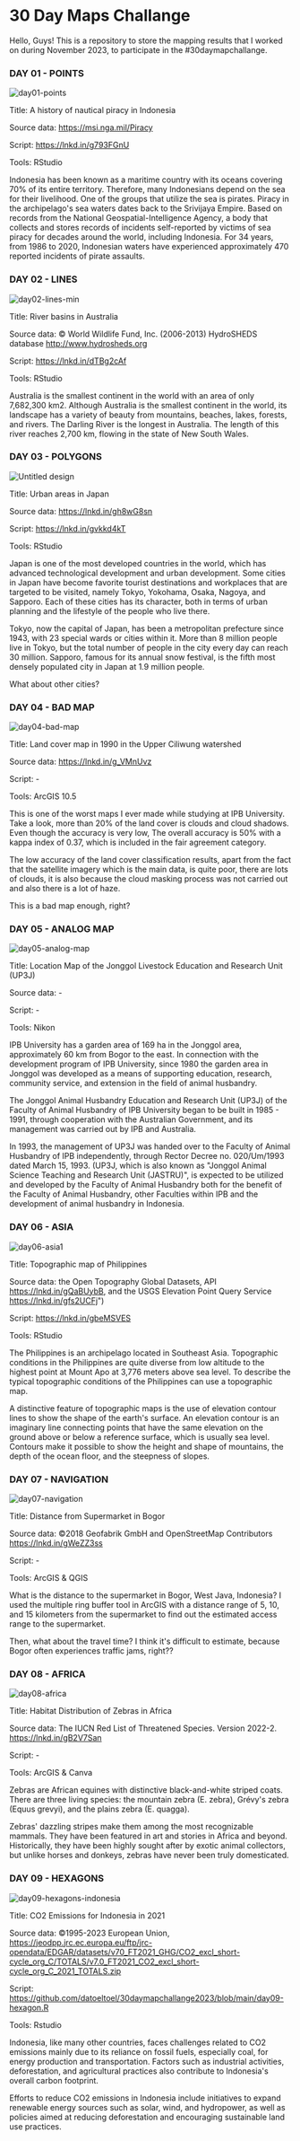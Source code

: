 # 30 Day Maps Challange
Hello, Guys! This is a repository to store the mapping results that I worked on during November 2023, to participate in the #30daymapchallange.

### **DAY 01 - POINTS** 
![day01-points](https://github.com/datoeltoel/30daymapchallange2023/assets/122730418/e7ccdd6b-48da-4750-bba4-48a4692520c5)

Title: A history of nautical piracy in Indonesia

Source data: <https://msi.nga.mil/Piracy>

Script: <https://lnkd.in/g793FGnU>

Tools: RStudio

Indonesia has been known as a maritime country with its oceans covering 70% of its entire territory. Therefore, many Indonesians depend on the sea for their livelihood. One of the groups that utilize the sea is pirates. Piracy in the archipelago's sea waters dates back to the Srivijaya Empire. Based on records from the National Geospatial-Intelligence Agency, a body that collects and stores records of incidents self-reported by victims of sea piracy for decades around the world, including Indonesia. For 34 years, from 1986 to 2020, Indonesian waters have experienced approximately 470 reported incidents of pirate assaults.

### **DAY 02 - LINES** 
![day02-lines-min](https://github.com/datoeltoel/30daymapchallange2023/assets/122730418/8130343e-dcc5-4b65-9ddb-8a14863ff65e)

Title: River basins in Australia

Source data: © World Wildlife Fund, Inc. (2006-2013) HydroSHEDS database http://www.hydrosheds.org

Script: <https://lnkd.in/dTBg2cAf>

Tools: RStudio

Australia is the smallest continent in the world with an area of only 7,682,300 km2. Although Australia is the smallest continent in the world, its landscape has a variety of beauty from mountains, beaches, lakes, forests, and rivers. The Darling River is the longest in Australia. The length of this river reaches 2,700 km, flowing in the state of New South Wales.

### **DAY 03 - POLYGONS**
![Untitled design](https://github.com/datoeltoel/30daymapchallange2023/assets/122730418/526134af-6e6f-40b0-b635-a24cc43a7de2)

Title: Urban areas in Japan

Source data: <https://lnkd.in/gh8wG8sn>

Script: <https://lnkd.in/gvkkd4kT>

Tools: RStudio

Japan is one of the most developed countries in the world, which has advanced technological development and urban development. Some cities in Japan have become favorite tourist destinations and workplaces that are targeted to be visited, namely Tokyo, Yokohama, Osaka, Nagoya, and Sapporo. Each of these cities has its character, both in terms of urban planning and the lifestyle of the people who live there.

Tokyo, now the capital of Japan, has been a metropolitan prefecture since 1943, with 23 special wards or cities within it. More than 8 million people live in Tokyo, but the total number of people in the city every day can reach 30 million. Sapporo, famous for its annual snow festival, is the fifth most densely populated city in Japan at 1.9 million people.

What about other cities?

### **DAY 04 - BAD MAP**
![day04-bad-map](https://github.com/datoeltoel/30daymapchallange2023/assets/122730418/22b0e080-5e1a-45cc-bb93-511d6383b44a)

Title: Land cover map in 1990 in the Upper Ciliwung watershed

Source data: <https://lnkd.in/g_VMnUvz>

Script: -

Tools: ArcGIS 10.5

This is one of the worst maps I ever made while studying at IPB University. Take a look, more than 20% of the land cover is clouds and cloud shadows. Even though the accuracy is very low, The overall accuracy is 50% with a kappa index of 0.37, which is included in the fair agreement category. 

The low accuracy of the land cover classification results, apart from the fact that the satellite imagery which is the main data, is quite poor, there are lots of clouds, it is also because the cloud masking process was not carried out and also there is a lot of haze.

This is a bad map enough, right?

### **DAY 05 - ANALOG MAP**
![day05-analog-map](https://github.com/datoeltoel/30daymapchallange2023/assets/122730418/1fe5ea1b-4491-4995-8cf7-fce1f6c04074)

Title: Location Map of the Jonggol Livestock Education and Research Unit (UP3J) 

Source data: -

Script: -

Tools: Nikon 

IPB University has a garden area of 169 ha in the Jonggol area, approximately 60 km from Bogor to the east. In connection with the development program of IPB University, since 1980 the garden area in Jonggol was developed as a means of supporting education, research, community service, and extension in the field of animal husbandry. 

The Jonggol Animal Husbandry Education and Research Unit (UP3J) of the Faculty of Animal Husbandry of IPB University began to be built in 1985 - 1991, through cooperation with the Australian Government, and its management was carried out by IPB and Australia. 

In 1993, the management of UP3J was handed over to the Faculty of Animal Husbandry of IPB independently, through Rector Decree no. 020/Um/1993 dated March 15, 1993. (UP3J, which is also known as "Jonggol Animal Science Teaching and Research Unit (JASTRU)", is expected to be utilized and developed by the Faculty of Animal Husbandry both for the benefit of the Faculty of Animal Husbandry, other Faculties within IPB and the development of animal husbandry in Indonesia.

### **DAY 06 - ASIA**
![day06-asia1](https://github.com/datoeltoel/30daymapchallange2023/assets/122730418/e1de3b70-1393-4f21-804b-f8a75cd16d59)

Title: Topographic map of Philippines 

Source data: the Open Topography Global Datasets, API <https://lnkd.in/gQaBUybB>, and the USGS Elevation Point Query Service <https://lnkd.in/gfs2UCFj>")

Script: https://lnkd.in/gbeMSVES

Tools: RStudio

The Philippines is an archipelago located in Southeast Asia. Topographic conditions in the Philippines are quite diverse from low altitude to the highest point at Mount Apo at 3,776 meters above sea level. To describe the typical topographic conditions of the Philippines can use a topographic map. 

A distinctive feature of topographic maps is the use of elevation contour lines to show the shape of the earth's surface. An elevation contour is an imaginary line connecting points that have the same elevation on the ground above or below a reference surface, which is usually sea level. Contours make it possible to show the height and shape of mountains, the depth of the ocean floor, and the steepness of slopes.

### **DAY 07 - NAVIGATION**
![day07-navigation](https://github.com/datoeltoel/30daymapchallange2023/assets/122730418/3c6b259e-355e-4bc2-8422-c5e04ca69d07)

Title: Distance from Supermarket in Bogor

Source data: ©2018 Geofabrik GmbH and OpenStreetMap Contributors <https://lnkd.in/gWeZZ3ss>

Script: - 

Tools: ArcGIS & QGIS

What is the distance to the supermarket in Bogor, West Java, Indonesia? I used the multiple ring buffer tool in ArcGIS with a distance range of 5, 10, and 15 kilometers from the supermarket to find out the estimated access range to the supermarket.

Then, what about the travel time? I think it's difficult to estimate, because Bogor often experiences traffic jams, right?? 

### **DAY 08 - AFRICA**
![day08-africa](https://github.com/datoeltoel/30daymapchallange2023/assets/122730418/5fa57fe4-631b-4466-bd71-c2c5a38e55fe)

Title: Habitat Distribution of Zebras in Africa

Source data: The IUCN Red List of Threatened Species. Version 2022-2. <https://lnkd.in/gB2V7San>

Script: -

Tools: ArcGIS & Canva

Zebras are African equines with distinctive black-and-white striped coats. There are three living species: the mountain zebra (E. zebra), Grévy's zebra (Equus grevyi), and the plains zebra (E. quagga).

Zebras' dazzling stripes make them among the most recognizable mammals. They have been featured in art and stories in Africa and beyond. Historically, they have been highly sought after by exotic animal collectors, but unlike horses and donkeys, zebras have never been truly domesticated.

### **DAY 09 - HEXAGONS**
![day09-hexagons-indonesia](https://github.com/datoeltoel/30daymapchallange2023/assets/122730418/6a4b9dd9-0dc5-4f82-a885-b73996df3592)

Title: CO2 Emissions for Indonesia in 2021

Source data: ©1995-2023 European Union, <https://jeodpp.jrc.ec.europa.eu/ftp/jrc-opendata/EDGAR/datasets/v70_FT2021_GHG/CO2_excl_short-cycle_org_C/TOTALS/v7.0_FT2021_CO2_excl_short-cycle_org_C_2021_TOTALS.zip> 

Script: <https://github.com/datoeltoel/30daymapchallange2023/blob/main/day09-hexagon.R>

Tools: Rstudio

Indonesia, like many other countries, faces challenges related to CO2 emissions mainly due to its reliance on fossil fuels, especially coal, for energy production and transportation. Factors such as industrial activities, deforestation, and agricultural practices also contribute to Indonesia's overall carbon footprint.

Efforts to reduce CO2 emissions in Indonesia include initiatives to expand renewable energy sources such as solar, wind, and hydropower, as well as policies aimed at reducing deforestation and encouraging sustainable land use practices.
